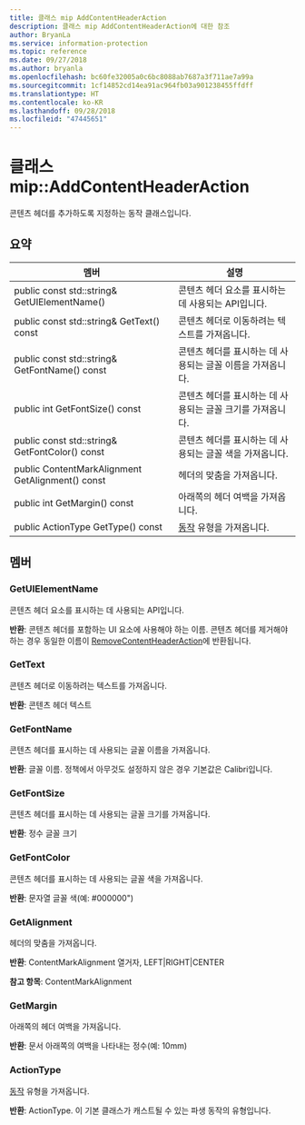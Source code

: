 ```yaml
---
title: 클래스 mip AddContentHeaderAction
description: 클래스 mip AddContentHeaderAction에 대한 참조
author: BryanLa
ms.service: information-protection
ms.topic: reference
ms.date: 09/27/2018
ms.author: bryanla
ms.openlocfilehash: bc60fe32005a0c6bc8088ab7687a3f711ae7a99a
ms.sourcegitcommit: 1cf14852cd14ea91ac964fb03a901238455ffdff
ms.translationtype: HT
ms.contentlocale: ko-KR
ms.lasthandoff: 09/28/2018
ms.locfileid: "47445651"
---
```

# <a name="class-mipaddcontentheaderaction"></a>클래스 mip::AddContentHeaderAction 
콘텐츠 헤더를 추가하도록 지정하는 동작 클래스입니다.
  
## <a name="summary"></a>요약
 멤버                        | 설명                                
--------------------------------|---------------------------------------------
 public const std::string& GetUIElementName()  |  콘텐츠 헤더 요소를 표시하는 데 사용되는 API입니다.
 public const std::string& GetText() const  |  콘텐츠 헤더로 이동하려는 텍스트를 가져옵니다.
 public const std::string& GetFontName() const  |  콘텐츠 헤더를 표시하는 데 사용되는 글꼴 이름을 가져옵니다.
 public int GetFontSize() const  |  콘텐츠 헤더를 표시하는 데 사용되는 글꼴 크기를 가져옵니다.
 public const std::string& GetFontColor() const  |  콘텐츠 헤더를 표시하는 데 사용되는 글꼴 색을 가져옵니다.
 public ContentMarkAlignment GetAlignment() const  |  헤더의 맞춤을 가져옵니다.
 public int GetMargin() const  |  아래쪽의 헤더 여백을 가져옵니다.
 public ActionType GetType() const  |  [동작](class_mip_action.md) 유형을 가져옵니다.
  
## <a name="members"></a>멤버
  
### <a name="getuielementname"></a>GetUIElementName
콘텐츠 헤더 요소를 표시하는 데 사용되는 API입니다.

  
**반환**: 콘텐츠 헤더를 포함하는 UI 요소에 사용해야 하는 이름. 콘텐츠 헤더를 제거해야 하는 경우 동일한 이름이 [RemoveContentHeaderAction](class_mip_removecontentheaderaction.md)에 반환됩니다.
  
### <a name="gettext"></a>GetText
콘텐츠 헤더로 이동하려는 텍스트를 가져옵니다.

  
**반환**: 콘텐츠 헤더 텍스트
  
### <a name="getfontname"></a>GetFontName
콘텐츠 헤더를 표시하는 데 사용되는 글꼴 이름을 가져옵니다.

  
**반환**: 글꼴 이름. 정책에서 아무것도 설정하지 않은 경우 기본값은 Calibri입니다.
  
### <a name="getfontsize"></a>GetFontSize
콘텐츠 헤더를 표시하는 데 사용되는 글꼴 크기를 가져옵니다.

  
**반환**: 정수 글꼴 크기
  
### <a name="getfontcolor"></a>GetFontColor
콘텐츠 헤더를 표시하는 데 사용되는 글꼴 색을 가져옵니다.

  
**반환**: 문자열 글꼴 색(예: #000000")
  
### <a name="getalignment"></a>GetAlignment
헤더의 맞춤을 가져옵니다.

  
**반환**: ContentMarkAlignment 열거자, LEFT|RIGHT|CENTER 
  
**참고 항목**: ContentMarkAlignment
  
### <a name="getmargin"></a>GetMargin
아래쪽의 헤더 여백을 가져옵니다.

  
**반환**: 문서 아래쪽의 여백을 나타내는 정수(예: 10mm)
  
### <a name="actiontype"></a>ActionType
[동작](class_mip_action.md) 유형을 가져옵니다.

  
**반환**: ActionType. 이 기본 클래스가 캐스트될 수 있는 파생 동작의 유형입니다.